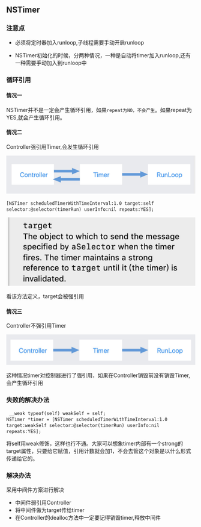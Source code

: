 ## NSTimer

### 注意点

* 必须将定时器加入runloop,子线程需要手动开启runloop

* NSTimer初始化的时候，分两种情况，一种是自动将timer加入runloop,还有一种需要手动加入到runloop中

### 循环引用

#### 情况一

NSTimer并不是一定会产生循环引用，如果`repeat为NO，不会产生`。如果repeat为YES,就会产生循环引用。

#### 情况二

Controller强引用Timer,会发生循环引用

![Controller强应用timer](images/timer循环引用.jpg)

  	[NSTimer scheduledTimerWithTimeInterval:1.0 target:self selector:@selector(timerRun) userInfo:nil repeats:YES];

![苹果官方文档解释](images/target.jpg)

看该方法定义，target会被强引用
    
#### 情况三

Controller不强引用Timer
    
![Controller强应用timer](images/vc不强应用timer.jpg)

这种情况timer对控制器进行了强引用，如果在Controller销毁前没有销毁Timer,会产生循环引用

### 失败的解决办法

     __weak typeof(self) weakSelf = self;
    NSTimer *timer = [NSTimer scheduledTimerWithTimeInterval:1.0 target:weakSelf selector:@selector(timerRun) userInfo:nil repeats:YES];
    
将self用weak修饰，这样也行不通。大家可以想象timer内部有一个strong的target属性，只要给它赋值，引用计数就会加1，不会去管这个对象是以什么形式传递给它的。

### 解决办法

采用中间件方案进行解决

* 中间件弱引用Controller
* 将中间件做为target传给timer
* 在Controller的dealloc方法中一定要记得销毁timer,释放中间件








